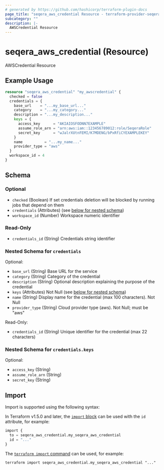 ```yaml
---
# generated by https://github.com/hashicorp/terraform-plugin-docs
page_title: "seqera_aws_credential Resource - terraform-provider-seqera"
subcategory: ""
description: |-
  AWSCredential Resource
---
```


# seqera_aws_credential (Resource)

AWSCredential Resource

## Example Usage

```terraform
resource "seqera_aws_credential" "my_awscredential" {
  checked = false
  credentials = {
    base_url    = "...my_base_url..."
    category    = "...my_category..."
    description = "...my_description..."
    keys = {
      access_key      = "AKIAIOSFODNN7EXAMPLE"
      assume_role_arn = "arn:aws:iam::123456789012:role/SeqeraRole"
      secret_key      = "wJalrXUtnFEMI/K7MDENG/bPxRfiCYEXAMPLEKEY"
    }
    name          = "...my_name..."
    provider_type = "aws"
  }
  workspace_id = 4
}
```

<!-- schema generated by tfplugindocs -->
## Schema

### Optional

- `checked` (Boolean) If set credentials deletion will be blocked by running jobs that depend on them
- `credentials` (Attributes) (see [below for nested schema](#nestedatt--credentials))
- `workspace_id` (Number) Workspace numeric identifier

### Read-Only

- `credentials_id` (String) Credentials string identifier

<a id="nestedatt--credentials"></a>
### Nested Schema for `credentials`

Optional:

- `base_url` (String) Base URL for the service
- `category` (String) Category of the credential
- `description` (String) Optional description explaining the purpose of the credential
- `keys` (Attributes) Not Null (see [below for nested schema](#nestedatt--credentials--keys))
- `name` (String) Display name for the credential (max 100 characters). Not Null
- `provider_type` (String) Cloud provider type (aws). Not Null; must be "aws"

Read-Only:

- `credentials_id` (String) Unique identifier for the credential (max 22 characters)

<a id="nestedatt--credentials--keys"></a>
### Nested Schema for `credentials.keys`

Optional:

- `access_key` (String)
- `assume_role_arn` (String)
- `secret_key` (String)

## Import

Import is supported using the following syntax:

In Terraform v1.5.0 and later, the [`import` block](https://developer.hashicorp.com/terraform/language/import) can be used with the `id` attribute, for example:

```terraform
import {
  to = seqera_aws_credential.my_seqera_aws_credential
  id = "..."
}
```

The [`terraform import` command](https://developer.hashicorp.com/terraform/cli/commands/import) can be used, for example:

```shell
terraform import seqera_aws_credential.my_seqera_aws_credential "..."
```
